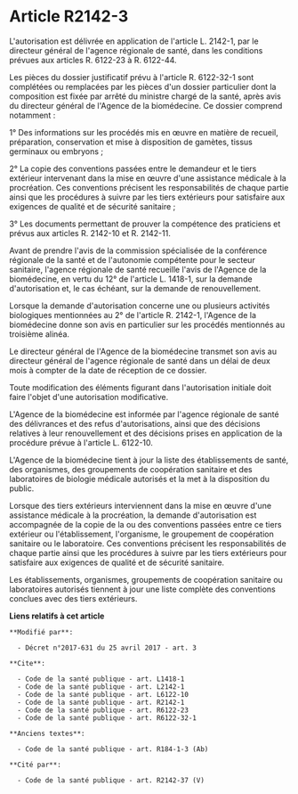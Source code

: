 # Article R2142-3

L'autorisation est délivrée en application de l'article L. 2142-1, par le directeur général de l'agence régionale de santé,
dans les conditions prévues aux articles R. 6122-23 à R. 6122-44.

Les pièces du dossier justificatif prévu à l'article R. 6122-32-1 sont complétées ou remplacées par les pièces d'un dossier
particulier dont la composition est fixée par arrêté du ministre chargé de la santé, après avis du directeur général de
l'Agence de la biomédecine. Ce dossier comprend notamment :

1° Des informations sur les procédés mis en œuvre en matière de recueil, préparation, conservation et mise à disposition de
gamètes, tissus germinaux ou embryons ;

2° La copie des conventions passées entre le demandeur et le tiers extérieur intervenant dans la mise en œuvre d'une
assistance médicale à la procréation. Ces conventions précisent les responsabilités de chaque partie ainsi que les procédures
à suivre par les tiers extérieurs pour satisfaire aux exigences de qualité et de sécurité sanitaire ;

3° Les documents permettant de prouver la compétence des praticiens et prévus aux articles R. 2142-10 et R. 2142-11.

Avant de prendre l'avis de la commission spécialisée de la conférence régionale de la santé et de l'autonomie compétente pour
le secteur sanitaire, l'agence régionale de santé recueille l'avis de l'Agence de la biomédecine, en vertu du 12° de
l'article L. 1418-1, sur la demande d'autorisation et, le cas échéant, sur la demande de renouvellement.

Lorsque la demande d'autorisation concerne une ou plusieurs activités biologiques mentionnées au 2° de l'article R. 2142-1,
l'Agence de la biomédecine donne son avis en particulier sur les procédés mentionnés au troisième alinéa.

Le directeur général de l'Agence de la biomédecine transmet son avis au directeur général de l'agence régionale de santé dans
un délai de deux mois à compter de la date de réception de ce dossier.

Toute modification des éléments figurant dans l'autorisation initiale doit faire l'objet d'une autorisation modificative.

L'Agence de la biomédecine est informée par l'agence régionale de santé des délivrances et des refus d'autorisations, ainsi
que des décisions relatives à leur renouvellement et des décisions prises en application de la procédure prévue à l'article
L. 6122-10.

L'Agence de la biomédecine tient à jour la liste des établissements de santé, des organismes, des groupements de coopération
sanitaire et des laboratoires de biologie médicale autorisés et la met à la disposition du public.

Lorsque des tiers extérieurs interviennent dans la mise en œuvre d'une assistance médicale à la procréation, la demande
d'autorisation est accompagnée de la copie de la ou des conventions passées entre ce tiers extérieur ou l'établissement,
l'organisme, le groupement de coopération sanitaire ou le laboratoire. Ces conventions précisent les responsabilités de
chaque partie ainsi que les procédures à suivre par les tiers extérieurs pour satisfaire aux exigences de qualité et de
sécurité sanitaire.

Les établissements, organismes, groupements de coopération sanitaire ou laboratoires autorisés tiennent à jour une liste
complète des conventions conclues avec des tiers extérieurs.

**Liens relatifs à cet article**

	**Modifié par**:

	  - Décret n°2017-631 du 25 avril 2017 - art. 3

	**Cite**:

	  - Code de la santé publique - art. L1418-1
	  - Code de la santé publique - art. L2142-1
	  - Code de la santé publique - art. L6122-10
	  - Code de la santé publique - art. R2142-1
	  - Code de la santé publique - art. R6122-23
	  - Code de la santé publique - art. R6122-32-1

	**Anciens textes**:

	  - Code de la santé publique - art. R184-1-3 (Ab)

	**Cité par**:

	  - Code de la santé publique - art. R2142-37 (V)
